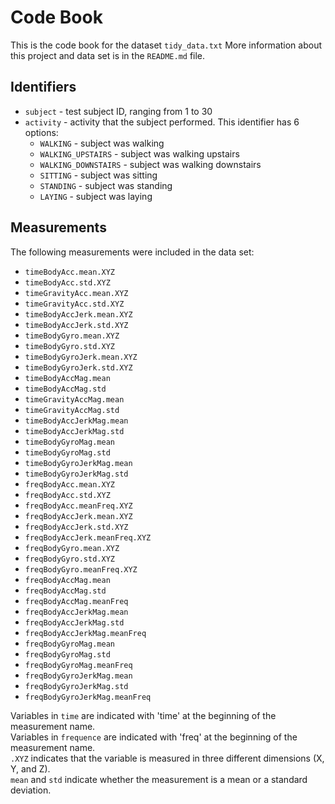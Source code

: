 # Code Book

This is the code book for the dataset `tidy_data.txt`
More information about this project and data set is in the `README.md` file.

## Identifiers
* `subject` - test subject ID, ranging from 1 to 30
* `activity` - activity that the subject performed. 
This identifier has 6 options:
  * `WALKING` - subject was walking
  * `WALKING_UPSTAIRS` - subject was walking upstairs
  * `WALKING_DOWNSTAIRS` - subject was walking downstairs
  * `SITTING` - subject was sitting
  * `STANDING` - subject was standing
  * `LAYING` - subject was laying
  
## Measurements
The following measurements were included in the data set:

* `timeBodyAcc.mean.XYZ`
* `timeBodyAcc.std.XYZ` 
* `timeGravityAcc.mean.XYZ`
* `timeGravityAcc.std.XYZ` 
* `timeBodyAccJerk.mean.XYZ` 
* `timeBodyAccJerk.std.XYZ` 
* `timeBodyGyro.mean.XYZ` 
* `timeBodyGyro.std.XYZ` 
* `timeBodyGyroJerk.mean.XYZ` 
* `timeBodyGyroJerk.std.XYZ` 
* `timeBodyAccMag.mean` 
* `timeBodyAccMag.std` 
* `timeGravityAccMag.mean` 
* `timeGravityAccMag.std`
* `timeBodyAccJerkMag.mean` 
* `timeBodyAccJerkMag.std` 
* `timeBodyGyroMag.mean` 
* `timeBodyGyroMag.std` 
* `timeBodyGyroJerkMag.mean` 
* `timeBodyGyroJerkMag.std` 
* `freqBodyAcc.mean.XYZ` 
* `freqBodyAcc.std.XYZ` 
* `freqBodyAcc.meanFreq.XYZ` 
* `freqBodyAccJerk.mean.XYZ` 
* `freqBodyAccJerk.std.XYZ` 
* `freqBodyAccJerk.meanFreq.XYZ` 
* `freqBodyGyro.mean.XYZ` 
* `freqBodyGyro.std.XYZ` 
* `freqBodyGyro.meanFreq.XYZ`
* `freqBodyAccMag.mean` 
* `freqBodyAccMag.std` 
* `freqBodyAccMag.meanFreq` 
* `freqBodyAccJerkMag.mean` 
* `freqBodyAccJerkMag.std` 
* `freqBodyAccJerkMag.meanFreq` 
* `freqBodyGyroMag.mean` 
* `freqBodyGyroMag.std` 
* `freqBodyGyroMag.meanFreq` 
* `freqBodyGyroJerkMag.mean` 
* `freqBodyGyroJerkMag.std` 
* `freqBodyGyroJerkMag.meanFreq`

Variables in `time` are indicated with 'time' at the beginning of the measurement name.  
Variables in `frequence` are indicated with 'freq' at the beginning of the measurement name.  
`.XYZ` indicates that the variable is measured in three different dimensions (X, Y, and Z).  
`mean` and `std` indicate whether the measurement is a mean or a standard deviation.  

``````````
